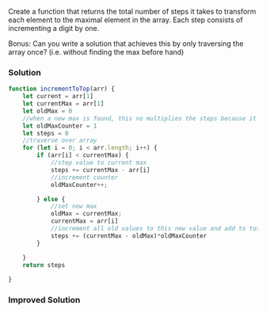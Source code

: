 Create a function that returns the total number of steps it takes to transform each element to the maximal element in the array. Each step consists of incrementing a digit by one.

Bonus: Can you write a solution that achieves this by only traversing the array once? (i.e. without finding the max before hand)

### Solution
```js
function incrementToTop(arr) {
	let current = arr[1]
	let currentMax = arr[1]
	let oldMax = 0
	//when a new max is found, this no multiplies the steps because it represents prior elements stepping from this no to the next
	let oldMaxCounter = 1
	let steps = 0
	//traverse over array
	for (let i = 0; i < arr.length; i++) {
		if (arr[i] < currentMax) {
			//step value to current max
			steps += currentMax - arr[i]
			//increment counter
			oldMaxCounter++;

		} else {
			//set new max
			oldMax = currentMax;
			currentMax = arr[i]
			//increment all old values to this new value and add to total steps
			steps += (currentMax - oldMax)*oldMaxCounter
		}

	}
	return steps
	
}

```

### Improved Solution





